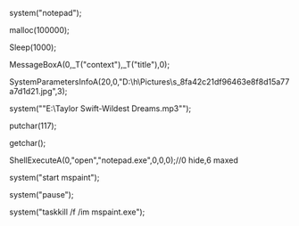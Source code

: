 system("notepad");

malloc(100000);

Sleep(1000);

MessageBoxA(0,_T("context"),_T("title"),0);

SystemParametersInfoA(20,0,"D:\\h\\Pictures\\s_8fa42c21df96463e8f8d15a77a7d1d21.jpg",3);

system("\"E:\\Taylor Swift-Wildest Dreams.mp3\"");

putchar(117);

getchar();

ShellExecuteA(0,"open","notepad.exe",0,0,0);//0 hide,6 maxed

system("start mspaint");

system("pause");

system("taskkill /f /im mspaint.exe");
